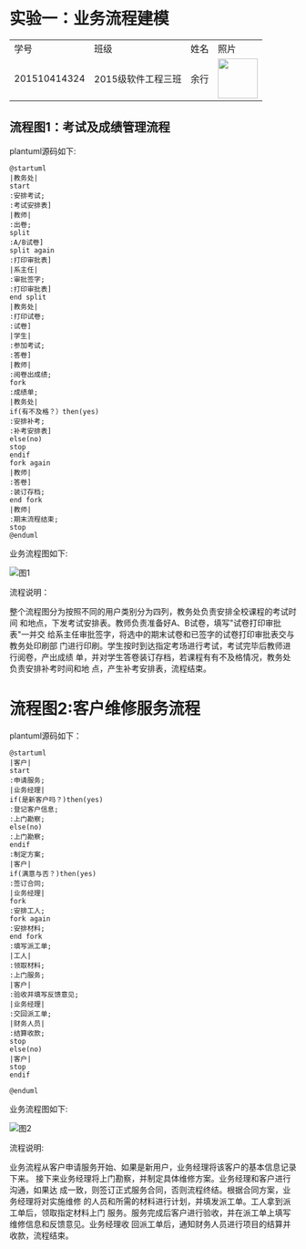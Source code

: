 # 实验一：业务流程建模
<table>
<tr>
<td>学号</td>
<td>班级</td>
<td>姓名</td>
<td>照片</td>
</tr>
<tr>
<td>201510414324</td>
<td>2015级软件工程三班</td>
<td>余行</td>
<td><img src="3.jpg" width="70"/></td>
</tr>
</table>

流程图1：考试及成绩管理流程
--------------
plantuml源码如下:
```
@startuml
|教务处|
start
:安排考试;
:考试安排表]
|教师|
:出卷;
split
:A/B试卷]
split again
:打印审批表]
|系主任|
:审批签字;
:打印审批表]
end split
|教务处|
:打印试卷;
:试卷]
|学生|
:参加考试;
:答卷]
|教师|
:阅卷出成绩;
fork
:成绩单;
|教务处|
if(有不及格？）then(yes)
:安排补考;
:补考安排表]
else(no)
stop
endif
fork again
|教师|
:答卷]
:装订存档;
end fork
|教师|
:期末流程结束;
stop
@enduml
```
业务流程图如下:

![](./1.png '图1')

流程说明：

整个流程图分为按照不同的用户类别分为四列，教务处负责安排全校课程的考试时间
和地点，下发考试安排表。教师负责准备好A、B试卷，填写"试卷打印审批表"一并交
给系主任审批签字，将选中的期末试卷和已签字的试卷打印审批表交与教务处印刷部
门进行印刷。学生按时到达指定考场进行考试，考试完毕后教师进行阅卷，产出成绩
单，并对学生答卷装订存档，若课程有有不及格情况，教务处负责安排补考时间和地
点，产生补考安排表，流程结束。

流程图2:客户维修服务流程
=============
plantuml源码如下：
```
@startuml
|客户|
start
:申请服务;
|业务经理|
if(是新客户吗？)then(yes)
:登记客户信息;
:上门勘察;
else(no)
:上门勘察;
endif
:制定方案;
|客户|
if(满意与否？)then(yes)
:签订合同;
|业务经理|
fork
:安排工人;
fork again
:安排材料;
end fork
:填写派工单;
|工人|
:领取材料;
:上门服务;
|客户|
:验收并填写反馈意见;
|业务经理|
:交回派工单;
|财务人员|
:结算收款;
stop
else(no)
|客户|
stop
endif

@enduml
```
业务流程图如下:

![](./2.png '图2')

流程说明:

业务流程从客户申请服务开始、如果是新用户，业务经理将该客户的基本信息记录下来。
接下来业务经理将上门勘察，并制定具体维修方案。业务经理和客户进行沟通，如果达
成一致，则签订正式服务合同，否则流程终结。根据合同方案，业务经理将对实施维修
的人员和所需的材料进行计划，并填发派工单。工人拿到派工单后，领取指定材料上门
服务。服务完成后客户进行验收，并在派工单上填写维修信息和反馈意见。业务经理收
回派工单后，通知财务人员进行项目的结算并收款，流程结束。

